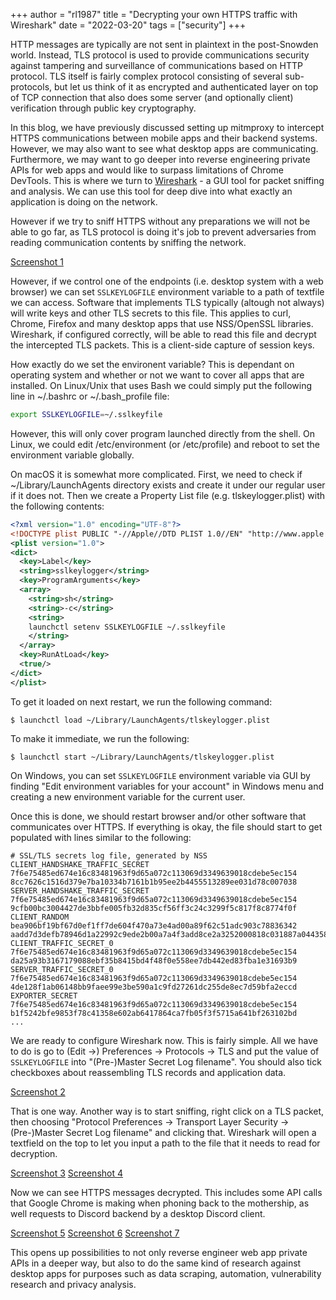 +++
author = "rl1987"
title = "Decrypting your own HTTPS traffic with Wireshark"
date = "2022-03-20"
tags = ["security"]
+++

HTTP messages are typically are not sent in plaintext in the post-Snowden world. Instead, TLS protocol is used
to provide communications security against tampering and surveillance of communications based on HTTP protocol.
TLS itself is fairly complex protocol consisting of several sub-protocols, but let us think of it as encrypted
and authenticated layer on top of TCP connection that also does some server (and optionally client) verification through
public key cryptography.

In this blog, we have previously discussed setting up mitmproxy to intercept HTTPS communications between
mobile apps and their backend systems. However, we may also want to see what desktop apps are communicating.
Furthermore, we may want to go deeper into reverse engineering private APIs for web apps and would like to 
surpass limitations of Chrome DevTools. This is where we turn to [Wireshark](https://www.wireshark.org/) -
a GUI tool for packet sniffing and analysis. We can use this tool for deep dive into what exactly
an application is doing on the network.

However if we try to sniff HTTPS without any preparations we will not be able to go far, as TLS protocol
is doing it's job to prevent adversaries from reading communication contents by sniffing the network.

[Screenshot 1](/2022-03-20_14.32.05.png)

However, if we control one of the endpoints (i.e. desktop system with a web browser) we can set
`SSLKEYLOGFILE` environment variable to a path of textfile we can access. Software that implements
TLS typically (altough not always) will write keys and other TLS secrets to this file. This applies
to curl, Chrome, Firefox and many desktop apps that use NSS/OpenSSL libraries. Wireshark, if configured
correctly, will be able to read this file and decrypt the intercepted TLS packets. This is a client-side
capture of session keys.

How exactly do we set the environent variable? This is dependant on operating system and whether or not
we want to cover all apps that are installed. On Linux/Unix that uses Bash we could simply put the 
following line in ~/.bashrc or ~/.bash_profile file:

```bash
export SSLKEYLOGFILE=~/.sslkeyfile
```

However, this will only cover program launched directly from the shell. On Linux, we could edit
/etc/environment (or /etc/profile) and reboot to set the environment variable globally.

On macOS it is somewhat more complicated. First, we need to check if ~/Library/LaunchAgents directory
exists and create it under our regular user if it does not. Then we create a Property List file
(e.g. tlskeylogger.plist) with the following contents:

```xml
<?xml version="1.0" encoding="UTF-8"?>
<!DOCTYPE plist PUBLIC "-//Apple//DTD PLIST 1.0//EN" "http://www.apple.com/DTDs/PropertyList-1.0.dtd">
<plist version="1.0">
<dict>
  <key>Label</key>
  <string>sslkeylogger</string>
  <key>ProgramArguments</key>
  <array>
    <string>sh</string>
    <string>-c</string>
    <string>
    launchctl setenv SSLKEYLOGFILE ~/.sslkeyfile
    </string>
  </array>
  <key>RunAtLoad</key>
  <true/>
</dict>
</plist>
```

To get it loaded on next restart, we run the following command:

```
$ launchctl load ~/Library/LaunchAgents/tlskeylogger.plist
```

To make it immediate, we run the following:

```
$ launchctl start ~/Library/LaunchAgents/tlskeylogger.plist
```

On Windows, you can set `SSLKEYLOGFILE` environment variable via GUI by finding
"Edit environment variables for your account" in Windows menu and creating a new environment
variable for the current user.

Once this is done, we should restart browser and/or other software that communicates over HTTPS.
If everything is okay, the file should start to get populated with lines similar to the following:

```
# SSL/TLS secrets log file, generated by NSS
CLIENT_HANDSHAKE_TRAFFIC_SECRET 7f6e75485ed674e16c83481963f9d65a072c113069d3349639018cdebe5ec154 8cc7626c1516d379e7ba10334b7161b1b95ee2b4455513289ee031d78c007038
SERVER_HANDSHAKE_TRAFFIC_SECRET 7f6e75485ed674e16c83481963f9d65a072c113069d3349639018cdebe5ec154 9cfb00bc3004427de3bbfe005fb32d835cf56ff3c24c3299f5c817f8c8774f0f
CLIENT_RANDOM bea906bf19bf67d0ef1ff7de604f470a73e4ad00a89f62c51adc903c78836342 aadd7d3defb78946d1a22992c9ede2b00a7a4f3add8ce2a3252000818c031887a044358e40665807d6ec813f2fb8d173
CLIENT_TRAFFIC_SECRET_0 7f6e75485ed674e16c83481963f9d65a072c113069d3349639018cdebe5ec154 da25a93b3167179088ebf35b8415bd4f48f0e558ee7db442ed83fba1e31693b9
SERVER_TRAFFIC_SECRET_0 7f6e75485ed674e16c83481963f9d65a072c113069d3349639018cdebe5ec154 4de128f1ab06148bb9faee99e3be590a1c9fd27261dc255de8ec7d59bfa2eccd
EXPORTER_SECRET 7f6e75485ed674e16c83481963f9d65a072c113069d3349639018cdebe5ec154 b1f5242bfe9853f78c41358e602ab6417864ca7fb05f3f5715a641bf263102bd
...
```

We are ready to configure Wireshark now. This is fairly simple. All we have to do is go to 
(Edit ->) Preferences -> Protocols -> TLS and put the value of `SSLKEYLOGFILE` into 
"(Pre-)Master Secret Log filename".  You should also tick checkboxes about reassembling 
TLS records and application data.

[Screenshot 2](/2022-03-20_15.40.02.png)

That is one way. Another way is to start sniffing, right click on a TLS packet, then 
choosing "Protocol Preferences -> Transport Layer Security -> (Pre-)Master Secret Log
filename" and clicking that. Wireshark will open a textfield on the top to let you input a path 
to the file that it needs to read for decryption.

[Screenshot 3](/2022-03-20_15.40.55.png)
[Screenshot 4](/2022-03-20_15.41.07.png)

Now we can see HTTPS messages decrypted. This includes some API calls that Google Chrome 
is making when phoning back to the mothership, as well requests to Discord backend by a 
desktop Discord client.

[Screenshot 5](/2022-03-20_14.40.27.png)
[Screenshot 6](/2022-03-20_14.58.31.png)
[Screenshot 7](/2022-03-20_14.45.42.png)

This opens up possibilities to not only reverse engineer web app private APIs in a deeper way, but
also to do the same kind of research against desktop apps for purposes such as data scraping, 
automation, vulnerability research and privacy analysis.
